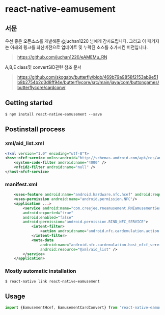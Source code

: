 # react-native-eamusement

## 서문

우선 좋은 오픈소스를 개발해준 @juchan1220 님에게 감사드립니다.
그리고 이 페키지는 아래의 링크를 최신버전으로 업데이트 및 누락된 소스를 추가시킨 버전입니다.
> https://github.com/juchan1220/eAMEMu_RN

A,B,E class및 convertSID관련 참조 문서
> https://github.com/skogaby/butterfly/blob/469b79a9858f2153ab9e51b8b2754b2d3d8ff94e/butterflycore/src/main/java/com/buttongames/butterflycore/cardconv/

## Getting started

`$ npm install react-native-eamusement --save`

## Postinstall process
### xml/aid_list.xml
```xml
<?xml version="1.0" encoding="utf-8"?>
<host-nfcf-service xmlns:android="http://schemas.android.com/apk/res/android">
    <system-code-filter android:name="4000" />
    <nfcid2-filter android:name="null" />
</host-nfcf-service>

```
### manifest.xml
```xml
    <uses-feature android:name="android.hardware.nfc.hcef" android:required="true"/>
    <uses-permission android:name="android.permission.NFC"/>
    <application ...>
        <service android:name="com.creejee.rneamusement.RNEamusementService"
        android:exported="true"
        android:enabled="false"
        android:permission="android.permission.BIND_NFC_SERVICE">
            <intent-filter>
                <action android:name="android.nfc.cardemulation.action.HOST_NFCF_SERVICE"/>
            </intent-filter>
            <meta-data
                android:name="android.nfc.cardemulation.host_nfcf_service"
                android:resource="@xml/aid_list" />
        </service>
    </application>
```

### Mostly automatic installation

`$ react-native link react-native-eamusement`

## Usage
```javascript
import {EamusementHcef, EamusementCardConvert} from 'react-native-eamusement';

```
